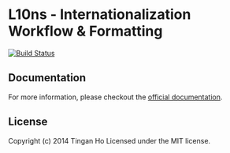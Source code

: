
L10ns - Internationalization Workflow & Formatting
==============

[![Build Status](https://travis-ci.org/tinganho/l10ns.svg?branch=c%2B%2B)](https://travis-ci.org/tinganho/l10ns)

## Documentation

For more information, please checkout the [official documentation](http://l10ns.org/docs.html).

## License
Copyright (c) 2014 Tingan Ho
Licensed under the MIT license.